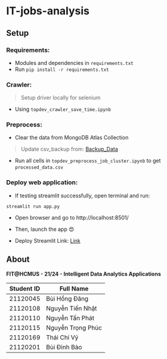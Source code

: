 # IT-jobs-analysis

## Setup

### Requirements:

- Modules and dependencies in `requirements.txt`
- Run `pip install -r requirements.txt`

### Crawler:

> Setup driver locally for selenium
- Using `topdev_crawler_save_time.ipynb`

### Preprocess:

- Clear the data from MongoDB Atlas Collection
> Update csv_backup from: [Backup_Data](https://drive.google.com/drive/u/0/folders/14Yj5p6biBFBiXYM0dcZYV88EyMJQ45PG)
- Run all cells in `topdev_preprocess_job_cluster.ipynb` to get `processed_data.csv`

### Deploy web application:

- If testing streamlit successfully, open terminal and run:
```
streamlit run app.py
```
- Open browser and go to http://localhost:8501/

- Then, launch the app 😍
- Deploy Streamlit Link: [Link](https://udptdltmprojectgit-at4xgxvjk7zbxn8g48q9dg.streamlit.app/?fbclid=IwZXh0bgNhZW0CMTEAAR0K2-R6VVSUIiatji2WujhusZm3YJwctyV24ozjNKGtAb2RM188OoN6Cy4_aem_cL62_sHD6mbUA68RoT_kpQ)

## About

**FIT@HCMUS - 21/24 - Intelligent Data Analytics Applications**

| Student ID  | Full Name              |
|-------------|------------------------|
| 21120045    | Bùi Hồng Đăng         |
| 21120108    | Nguyễn Tiến Nhật      |
| 21120110    | Nguyễn Tấn Phát       |
| 21120115    | Nguyễn Trọng Phúc     |
| 21120169    | Thái Chí Vỹ           |
| 21120201    | Bùi Đình Bảo          |
